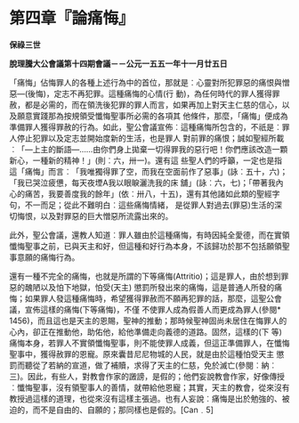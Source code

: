# 第四章『論痛悔』


**保祿三世**

**脫理騰大公會議第十四期會議－－公元一五五一年十一月廿五日**





「痛悔」佔悔罪人的各種上述行為中的首位，那就是︰心靈對所犯罪惡的痛恨與憎惡—(後悔)，定志不再犯罪。這種痛悔的心情(行
動)，為任何時代的罪人獲得罪赦，都是必需的，而在領洗後犯罪的罪人而言，如果再加上對天主仁慈的信心，以及願意實踐那為按規領受懺悔聖事所必需的各項其
他條件，那麼，「痛悔」便成為準備罪人獲得罪赦的行為。如此，聖公會議宣佈︰這種痛悔所包含的，不祇是︰罪人停止犯罪以及定志並開始度新的生活，也是罪人
對前罪的痛恨；誠如聖經所載︰「—上主的斷語—……由你們身上拋棄一切得罪我的惡行吧！你們應該改造一顆新心，一種新的精神！」(則︰六，卅一)。還有這
些聖人們的呼籲，一定也是指這「痛悔」而言︰「我唯獨得罪了空，而我在空面前作了惡事」(詠︰五十，六)；「我已哭泣疲憊，每天夜堙A我以眼睙灑洗我的床
舖」(詠︰六，七)；「帶著我內心的痛苦，我要善度我的餘年」(依︰卅八，十五)，還有其他諸如此類的聖經字句，不一而足；從此不難明白︰這些痛悔情緒，
是從罪人對過去(罪惡)生活的深切悔恨，以及對罪惡的巨大憎惡所流露出來的。

此外，聖公會議，還教人知道︰罪人雖由於這種痛悔，有時因純全愛德，而在實領懺悔聖事之前，已與天主和好，但這種和好行為本身，不該歸功於那不包括願領聖事意願的痛悔行為。

還有一種不完全的痛悔，也就是所謂的下等痛悔(Attritio)；這是罪人，由於想到罪惡的醜陋以及怕下地獄，怕受(天主)
懲罰所發出來的痛悔，這是普通人所發的痛悔；如果罪人發這種痛悔時，希望獲得罪赦而不願再犯罪的話，那麼，這聖公會議，宣佈這樣的痛悔(下等痛悔)，不僅
不使罪人成為假善人而更成為罪人(參閱* 
1456)，而且這也是天主的恩賜，聖神的推動；那時候聖神固尚未居住在悔罪人的心內，卻正在推動他，助佑他，給他準備走向義德的道路。固然，這樣的(下
等)痛悔本身，若罪人不實領懺悔聖事，則不能使罪人成義，但這正準備罪人，在懺悔聖事中，獲得赦罪的恩寵。原來囊昔尼尼物城的人民，就是由於這種怕受天主
懲罰而聽從了若納的宣道，做了補贖，求得了天主的仁慈，免於滅亡(參閱︰納︰三)。因此，有些人，對教會作家的譭謗，是假的；他們妄說教會作家，好像傳授
︰懺悔聖事，沒有領聖事人的善情，就帶給他恩寵；其實，天主的教會，從來沒有教授過這樣的道理，也從來沒有這樣主張過。也有人妄說︰痛悔是出於勉強的、被
迫的，而不是自由的、自願的；那同樣也是假的。[Can﹒5]

